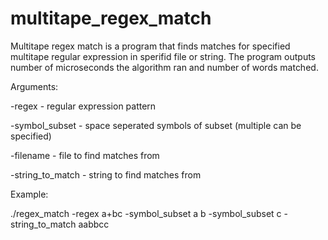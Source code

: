# multitape_regex_match

Multitape regex match is a program that finds matches for specified multitape regular expression in sperifid file or string. 
The program outputs number of microseconds the algorithm ran and number of words matched.

Arguments:

-regex  - regular expression pattern

-symbol_subset  - space seperated symbols of subset (multiple can be specified)

-filename  - file to find matches from

-string_to_match  - string to find matches from

Example:

./regex_match -regex a+bc -symbol_subset a b -symbol_subset c -string_to_match aabbcc

